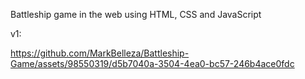 Battleship game in the web using HTML, CSS and JavaScript

v1:

https://github.com/MarkBelleza/Battleship-Game/assets/98550319/d5b7040a-3504-4ea0-bc57-246b4ace0fdc
